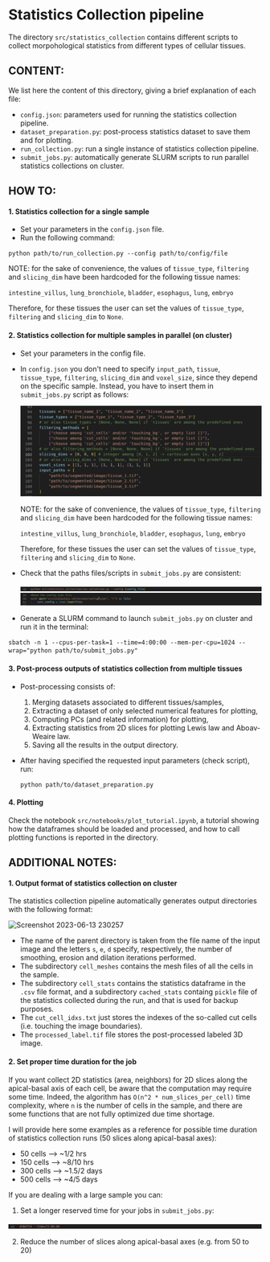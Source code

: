 # Statistics Collection pipeline
The directory `src/statistics_collection` contains different scripts to collect morpohological statistics from different types of cellular tissues.

## CONTENT:
We list here the content of this directory, giving a brief explanation of each file:
- `config.json`: parameters used for running the statistics collection pipeline.
- `dataset_preparation.py`: post-process statistics dataset to save them and for plotting.
- `run_collection.py`: run a single instance of statistics collection pipeline.
- `submit_jobs.py`: automatically generate SLURM scripts to run parallel statistics collections on cluster. 

## HOW TO:
#### 1. Statistics collection for a single sample
- Set your parameters in the `config.json` file.
- Run the following command:

```
python path/to/run_collection.py --config path/to/config/file
```

NOTE: for the sake of convenience, the values of `tissue_type`, `filtering` and `slicing_dim` have been hardcoded for the following tissue names:
  
`intestine_villus`, `lung_bronchiole`, `bladder`, `esophagus`, `lung`, `embryo`
  
Therefore, for these tissues the user can set the values of `tissue_type`, `filtering` and `slicing_dim` to `None`.

#### 2. Statistics collection for multiple samples in parallel (on cluster)
- Set your parameters in the config file.
- In `config.json` you don't need to specify `input_path`, `tissue`, `tissue_type`, `filtering`, `slicing_dim` and `voxel_size`, since they depend on the specific sample. Instead, you have to insert them in `submit_jobs.py` script as follows:
  <br>
  
  ![set_user_inputs](https://github.com/AntanasMurelis/EpiStats/blob/main/images/submit_jobs_user_inputs.png)

  NOTE: for the sake of convenience, the values of `tissue_type`, `filtering` and `slicing_dim` have been hardcoded for the following tissue names:

  `intestine_villus`, `lung_bronchiole`, `bladder`, `esophagus`, `lung`, `embryo`

  Therefore, for these tissues the user can set the values of `tissue_type`, `filtering` and `slicing_dim` to `None`.

- Check that the paths files/scripts in `submit_jobs.py` are consistent:
  <br>
  
  ![check_path_1](https://github.com/AntanasMurelis/EpiStats/blob/main/images/info_run_collection_5.png)
  ![check_path_2](https://github.com/AntanasMurelis/EpiStats/blob/main/images/info_run_collection_4.png)

- Generate a SLURM command to launch `submit_jobs.py` on cluster and run it in the terminal:
```
sbatch -n 1 --cpus-per-task=1 --time=4:00:00 --mem-per-cpu=1024 --wrap="python path/to/submit_jobs.py"
```

#### 3. Post-process outputs of statistics collection from multiple tissues
- Post-processing consists of:
  1. Merging datasets associated to different tissues/samples,
  2. Extracting a dataset of only selected numerical features for plotting,
  3. Computing PCs (and related information) for plotting,
  4. Extracting statistics from 2D slices for plotting Lewis law and Aboav-Weaire law.
  5. Saving all the results in the output directory.

- After having specified the requested input parameters (check script), run:
  ```
  python path/to/dataset_preparation.py
  ```

#### 4. Plotting
Check the notebook `src/notebooks/plot_tutorial.ipynb`, a tutorial showing how the dataframes should be loaded and processed, and how to call plotting functions is reported in the directory.


## ADDITIONAL NOTES: 
#### 1. Output format of statistics collection on cluster
The statistics collection pipeline automatically generates output directories with the following format:

![Screenshot 2023-06-13 230257](https://github.com/AntanasMurelis/EpiStats/assets/74301866/36be0a26-b402-4982-b0d5-35c47315d5a4)

- The name of the parent directory is taken from the file name of the input image and the letters `s`, `e`, `d` specify, respectively, the number of smoothing, erosion and dilation iterations performed.
- The subdirectory `cell_meshes` contains the mesh files of all the cells in the sample. 
- The subdirectory `cell_stats` contains the statistics dataframe in the `.csv` file format, and a subdirectory `cached_stats` containg `pickle` file of the statistics collected during the run, and that is used for backup purposes.
- The `cut_cell_idxs.txt` just stores the indexes of the so-called cut cells (i.e. touching the image boundaries).
- The `processed_label.tif` file stores the post-processed labeled 3D image. 

#### 2. Set proper time duration for the job
If you want collect 2D statistics (area, neighbors) for 2D slices along the apical-basal axis of each cell, be aware that the computation may require some time. Indeed, the algorithm has `O(n^2 * num_slices_per_cell)` time complexity, where `n` is the number of cells in the sample, and there are some functions that are not fully optimized due time shortage.

I will provide here some examples as a reference for possible time duration of statistics collection runs (50 slices along apical-basal axes):

- 50 cells --> ~1/2 hrs
- 150 cells --> ~8/10 hrs
- 300 cells --> ~1.5/2 days
- 500 cells --> ~4/5 days

If you are dealing with a large sample you can:
1. Set a longer reserved time for your jobs in `submit_jobs.py`:
   
![check_path_2](https://github.com/AntanasMurelis/EpiStats/blob/main/images/info_run_collection_6.png)

2. Reduce the number of slices along apical-basal axes (e.g. from 50 to 20)


